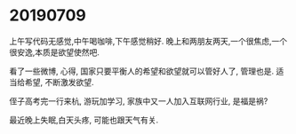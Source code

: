 # 20190709

上午写代码无感觉,中午喝咖啡,下午感觉稍好.
晚上和两朋友两天,一个很焦虑,一个很安逸,本质是欲望使然吧.

看了一些微博, 心得, 国家只要平衡人的希望和欲望就可以管好人了, 管理也是. 适当给希望, 不断激发欲望.

侄子高考完一行来杭, 游玩加学习, 家族中又一人加入互联网行业, 是福是祸?

最近晚上失眠,白天头疼, 可能也跟天气有关.



